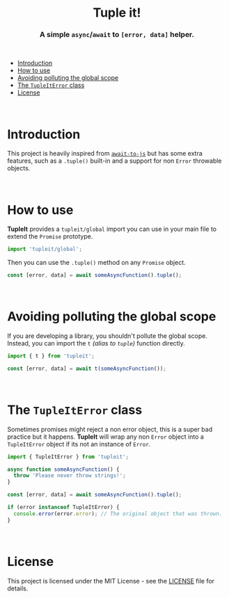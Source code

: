 <h1 align="center">
  Tuple it!
</h1>

<h3 align="center">
  A simple <code>async</code>/<code>await</code> to <code>[error, data]</code> helper.
</h3>

<br />

- [Introduction](#introduction)
- [How to use](#how-to-use)
- [Avoiding polluting the global scope](#avoiding-polluting-the-global-scope)
- [The `TupleItError` class](#the-tupleiterror-class)
- [License](#license)

<br />

# Introduction

This project is heavily inspired from [`await-to-js`](https://www.npmjs.com/package/await-to-js) but has some extra features, such as a `.tuple()` built-in and a support for non `Error` throwable objects.

<br />

# How to use

**TupleIt** provides a `tupleit/global` import you can use in your main file to extend the `Promise` prototype.

```ts
import 'tupleit/global';
```

Then you can use the `.tuple()` method on any `Promise` object.

```ts
const [error, data] = await someAsyncFunction().tuple();
```

<br />

# Avoiding polluting the global scope

If you are developing a library, you shouldn't pollute the global scope. Instead, you can import the `t` _(alias to `tuple`)_ function directly.

```ts
import { t } from 'tupleit';

const [error, data] = await t(someAsyncFunction());
```

<br />

# The `TupleItError` class

Sometimes promises might reject a non error object, this is a super bad practice but it happens. **TupleIt** will wrap any non `Error` object into a `TupleItError` object if its not an instance of `Error`.

```ts
import { TupleItError } from 'tupleit';

async function someAsyncFunction() {
  throw 'Please never throw strings!';
}

const [error, data] = await someAsyncFunction().tuple();

if (error instanceof TupleItError) {
  console.error(error.error); // The original object that was thrown.
}
```

<br />

# License

This project is licensed under the MIT License - see the [LICENSE](LICENSE) file for details.

<br />
